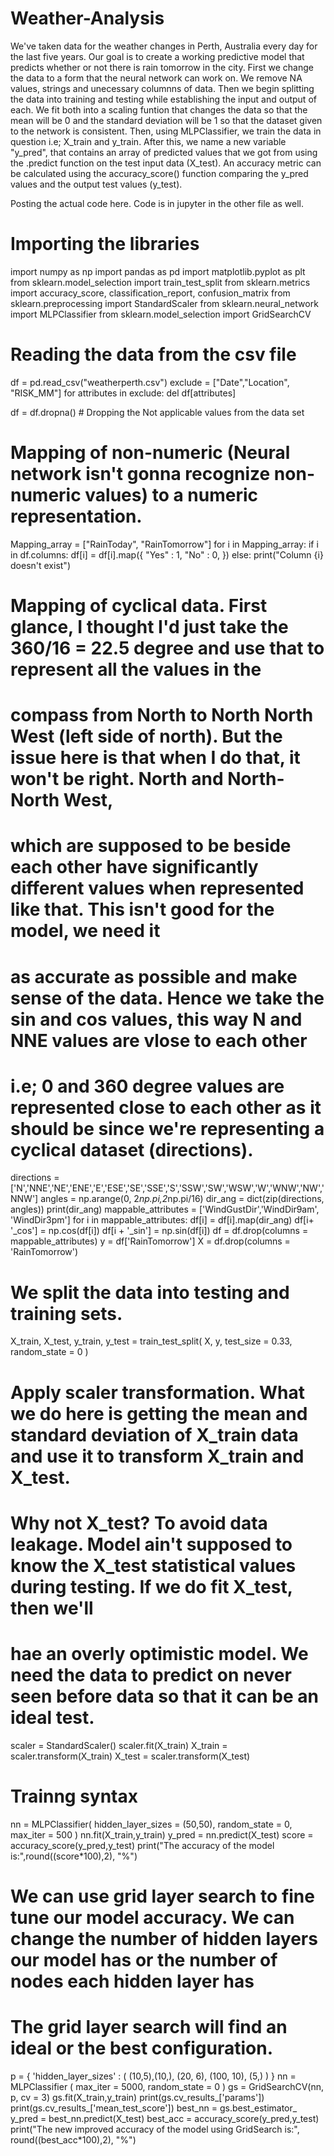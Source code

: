 # Weather-Analysis
We've taken data for the weather changes in Perth, Australia every day for the last five years. Our goal is to create a working predictive model that predicts whether or not there is rain tomorrow in the city. First we change the data to a form that the neural network can work on. We remove NA values, strings and unecessary columnns of data. Then we begin splitting the data into training and testing while establishing the input and output of each. We fit both into a scaling funtion that changes the data so that the mean will be 0 and the standard deviation will be 1 so that the dataset given to the network is consistent. Then, using MLPClassifier, we train the data in question i.e; X_train and y_train. After this, we name a new variable "y_pred", that contains an array of predicted values that we got from using the .predict function on the test input data (X_test). An accuracy metric can be calculated using the accuracy_score() function comparing the y_pred values and the output test values (y_test).

Posting the actual code here. Code is in jupyter in the other file as well.

# Importing the libraries

import numpy as np
import pandas as pd
import matplotlib.pyplot as plt
from sklearn.model_selection import train_test_split
from sklearn.metrics import accuracy_score, classification_report, confusion_matrix
from sklearn.preprocessing import StandardScaler
from sklearn.neural_network import MLPClassifier
from sklearn.model_selection import GridSearchCV

# Reading the data from the csv file

df = pd.read_csv("weatherperth.csv")
exclude = ["Date","Location", "RISK_MM"]
for attributes in exclude:
    del df[attributes]

df = df.dropna()  # Dropping the Not applicable values from the data set

# Mapping of non-numeric (Neural network isn't gonna recognize non-numeric values) to a numeric representation.

Mapping_array = ["RainToday", "RainTomorrow"]
for i in Mapping_array:
    if i in df.columns:
        df[i] = df[i].map({
        "Yes" : 1,
        "No" : 0,
    })
    else: print("Column {i} doesn't exist")

# Mapping of cyclical data. First glance, I thought I'd just take the 360/16 = 22.5 degree and use that to represent all the values in the 
# compass from North to North North West (left side of north). But the issue here is that when I do that, it won't be right. North and North-North West, 
# which are supposed to be beside each other have significantly different values when represented like that. This isn't good for the model, we need it
# as accurate as possible and make sense of the data. Hence we take the sin and cos values, this way N and NNE values are vlose to each other
# i.e; 0 and 360 degree values are represented close to each other as it should be since we're representing a cyclical dataset (directions).

directions = ['N','NNE','NE','ENE','E','ESE','SE','SSE','S','SSW','SW','WSW','W','WNW','NW','NNW']
angles = np.arange(0, 2*np.pi,2*np.pi/16)
dir_ang = dict(zip(directions, angles))
print(dir_ang)
mappable_attributes = ['WindGustDir','WindDir9am', 'WindDir3pm']
for i in mappable_attributes:
    df[i] = df[i].map(dir_ang)
    df[i+ '_cos'] = np.cos(df[i])
    df[i + '_sin'] = np.sin(df[i])
df = df.drop(columns = mappable_attributes)
y = df['RainTomorrow']
X = df.drop(columns = 'RainTomorrow')
# We split the data into testing and training sets.
X_train, X_test, y_train, y_test = train_test_split(
    X,
    y,
    test_size = 0.33,
    random_state = 0
    )

# Apply scaler transformation. What we do here is getting the mean and standard deviation of X_train data and use it to transform X_train and X_test.
# Why not X_test? To avoid data leakage. Model ain't supposed to know the X_test statistical values during testing. If we do fit X_test, then we'll
# hae an overly optimistic model. We need the data to predict on never seen before data so that it can be an ideal test.

scaler = StandardScaler()
scaler.fit(X_train)
X_train = scaler.transform(X_train)
X_test = scaler.transform(X_test)

# Trainng syntax

nn = MLPClassifier(
    hidden_layer_sizes = (50,50),
    random_state = 0,
    max_iter = 500
)
nn.fit(X_train,y_train)
y_pred = nn.predict(X_test)
score = accuracy_score(y_pred,y_test)
print("The accuracy of the model is:",round((score*100),2), "%")

# We can use grid layer search to fine tune our model accuracy. We can change the number of hidden layers our model has or the number of nodes each hidden layer has
# The grid layer search will find an ideal or the best configuration.

p = {
 'hidden_layer_sizes' : (
     (10,5),(10,), (20, 6), (100, 10), (5,)
 )
}
nn = MLPClassifier (
    max_iter = 5000,
    random_state = 0
)
gs = GridSearchCV(nn, p, cv = 3)
gs.fit(X_train,y_train)
print(gs.cv_results_['params'])
print(gs.cv_results_['mean_test_score'])
best_nn = gs.best_estimator_
y_pred = best_nn.predict(X_test)
best_acc = accuracy_score(y_pred,y_test)
print("The new improved accuracy of the model using GridSearch is:", round((best_acc*100),2), "%")

